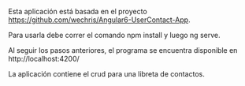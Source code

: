 Esta aplicación está basada en el proyecto https://github.com/wechris/Angular6-UserContact-App.

Para usarla debe correr el comando npm install y luego ng serve.

Al seguir los pasos anteriores, el programa se encuentra disponible en http://localhost:4200/

La aplicación contiene el crud para una libreta de contactos.
